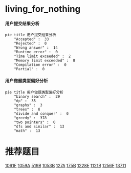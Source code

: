 # living_for_nothing

<!-- tabs:start -->



#### **用户提交结果分析**

```mermaid
pie title 用户提交结果分析
    "Accepted" :  33
    "Rejected" :  0
    "Wrong answer" :  14
    "Runtime error" :  0
    "Time limit exceeded" :  2
    "Memory limit exceeded" :  0
    "Compilation error" :  0
    "Partial" :  0
```

#### **用户做题类型偏好分析**

```mermaid
pie title 用户做题类型偏好分析
    "binary search" :  29
    "dp" :  35
    "graphs" :  3
    "trees" :  8
    "divide and conquer" :  0
    "greedy" :  378
    "two pointers" :  0
    "dfs and similar" :  13
    "math" :  13
```



<!-- tabs:end -->
# 推荐题目
[1061F](https://codeforces.com/contest/1061/problem/F)
[1059A](https://codeforces.com/contest/1059/problem/A)
[519B](https://codeforces.com/contest/519/problem/B)
[1053B](https://codeforces.com/contest/1053/problem/B)
[127A](https://codeforces.com/contest/127/problem/A)
[175B](https://codeforces.com/contest/175/problem/B)
[1228E](https://codeforces.com/contest/1228/problem/E)
[1121B](https://codeforces.com/contest/1121/problem/B)
[1256F](https://codeforces.com/contest/1256/problem/F)
[13711](https://codeforces.com/contest/1371/problem/1)
